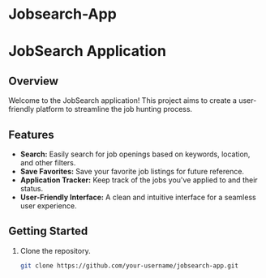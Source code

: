 # Jobsearch-App
# JobSearch Application

## Overview
Welcome to the JobSearch application! This project aims to create a user-friendly platform to streamline the job hunting process.

## Features
- **Search:** Easily search for job openings based on keywords, location, and other filters.
- **Save Favorites:** Save your favorite job listings for future reference.
- **Application Tracker:** Keep track of the jobs you've applied to and their status.
- **User-Friendly Interface:** A clean and intuitive interface for a seamless user experience.

## Getting Started
1. Clone the repository.
   ```bash
   git clone https://github.com/your-username/jobsearch-app.git
